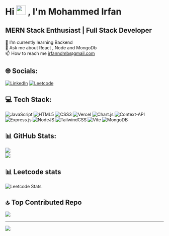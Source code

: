 # Hi <img src="https://raw.githubusercontent.com/iampavangandhi/iampavangandhi/master/gifs/Hi.gif" width="30px"> , I'm Mohammed Irfan
## MERN Stack Enthusiast | Full Stack Developer
🌱 I’m currently learning Backend<br>💬 Ask me about React , Node and MongoDb<br>📫 How to reach me irfanndmb@gmail.com


## 🌐 Socials:
[![LinkedIn](https://img.shields.io/badge/LinkedIn-%230077B5.svg?logo=linkedin&logoColor=white)](https://linkedin.com/in/mohammed-irfan-n-1100b832a) [![Leetcode](https://img.shields.io/badge/Leetcode-%FE7A16.svg?logo=leetcode&logoColor=white)](https://leetcode.com/u/user-irfan/)  

## 💻 Tech Stack:
![JavaScript](https://img.shields.io/badge/javascript-%23323330.svg?style=for-the-badge&logo=javascript&logoColor=%23F7DF1E) ![HTML5](https://img.shields.io/badge/html5-%23E34F26.svg?style=for-the-badge&logo=html5&logoColor=white) ![CSS3](https://img.shields.io/badge/css3-%231572B6.svg?style=for-the-badge&logo=css3&logoColor=white) ![Vercel](https://img.shields.io/badge/vercel-%23000000.svg?style=for-the-badge&logo=vercel&logoColor=white) ![Chart.js](https://img.shields.io/badge/chart.js-F5788D.svg?style=for-the-badge&logo=chart.js&logoColor=white) ![Context-API](https://img.shields.io/badge/Context--Api-000000?style=for-the-badge&logo=react) ![Express.js](https://img.shields.io/badge/express.js-%23404d59.svg?style=for-the-badge&logo=express&logoColor=%2361DAFB) ![NodeJS](https://img.shields.io/badge/node.js-6DA55F?style=for-the-badge&logo=node.js&logoColor=white) ![TailwindCSS](https://img.shields.io/badge/tailwindcss-%2338B2AC.svg?style=for-the-badge&logo=tailwind-css&logoColor=white) ![Vite](https://img.shields.io/badge/vite-%23646CFF.svg?style=for-the-badge&logo=vite&logoColor=white) ![MongoDB](https://img.shields.io/badge/MongoDB-%234ea94b.svg?style=for-the-badge&logo=mongodb&logoColor=white) 
## 📊 GitHub Stats:

![](https://github-readme-streak-stats.herokuapp.com/?user=MohammedIrfan244&theme=dark&hide_border=true)<br/>
![](https://github-readme-stats.vercel.app/api/top-langs/?username=MohammedIrfan244&theme=dark&hide_border=true&include_all_commits=true&count_private=true&layout=compact)

## 📊 Leetcode stats

![Leetcode Stats](https://leetcard.jacoblin.cool/user-irfan)

## 🔝 Top Contributed Repo
![](https://github-contributor-stats.vercel.app/api?username=MohammedIrfan244&limit=5&theme=dark&combine_all_yearly_contributions=true)

---
[![](https://visitcount.itsvg.in/api?id=MohammedIrfan244&icon=9&color=0)](https://visitcount.itsvg.in)

<!-- Proudly created with GPRM ( https://gprm.itsvg.in ) -->
